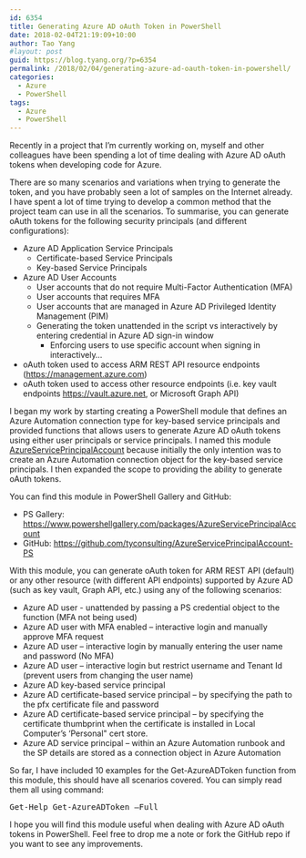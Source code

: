 ```yaml
---
id: 6354
title: Generating Azure AD oAuth Token in PowerShell
date: 2018-02-04T21:19:09+10:00
author: Tao Yang
#layout: post
guid: https://blog.tyang.org/?p=6354
permalink: /2018/02/04/generating-azure-ad-oauth-token-in-powershell/
categories:
  - Azure
  - PowerShell
tags:
  - Azure
  - PowerShell
---
```

Recently in a project that I’m currently working on, myself and other colleagues have been spending a lot of time dealing with Azure AD oAuth tokens when developing code for Azure.

There are so many scenarios and variations when trying to generate the token, and you have probably seen a lot of samples on the Internet already. I have spent a lot of time trying to develop a common method that the project team can use in all the scenarios. To summarise, you can generate oAuth tokens for the following security principals (and different configurations):
<ul>
 	<li>Azure AD Application Service Principals
<ul>
 	<li>Certificate-based Service Principals</li>
 	<li>Key-based Service Principals</li>
</ul>
</li>
 	<li>Azure AD User Accounts
<ul>
 	<li>User accounts that do not require Multi-Factor Authentication (MFA)</li>
 	<li>User accounts that requires MFA</li>
 	<li>User accounts that are managed in Azure AD Privileged Identity Management (PIM)</li>
 	<li>Generating the token unattended in the script vs interactively by entering credential in Azure AD sign-in window
<ul>
 	<li>Enforcing users to use specific account when signing in interactively…</li>
</ul>
</li>
</ul>
</li>
 	<li>oAuth token used to access ARM REST API resource endpoints (<a href="https://management.azure.com">https://management.azure.com</a>)</li>
 	<li>oAuth token used to access other resource endpoints (i.e. key vault endpoints <a href="https://vault.azure.net">https://vault.azure.net</a>, or Microsoft Graph API)</li>
</ul>
I began my work by starting creating a PowerShell module that defines an Azure Automation connection type for key-based service principals and provided functions that allows users to generate Azure AD oAuth tokens using either user principals or service principals. I named this module <a href="https://github.com/tyconsulting/AzureServicePrincipalAccount-PS" target="_blank" rel="noopener">AzureServicePrincipalAccount</a> because initially the only intention was to create an Azure Automation connection object for the key-based service principals. I then expanded the scope to providing the ability to generate oAuth tokens.

You can find this module in PowerShell Gallery and GitHub:
<ul>
 	<li>PS Gallery: <a title="https://www.powershellgallery.com/packages/AzureServicePrincipalAccount" href="https://www.powershellgallery.com/packages/AzureServicePrincipalAccount">https://www.powershellgallery.com/packages/AzureServicePrincipalAccount</a></li>
 	<li>GitHub: <a title="https://github.com/tyconsulting/AzureServicePrincipalAccount-PS" href="https://github.com/tyconsulting/AzureServicePrincipalAccount-PS">https://github.com/tyconsulting/AzureServicePrincipalAccount-PS</a></li>
</ul>
With this module, you can generate oAuth token for ARM REST API (default) or any other resource (with different API endpoints) supported by Azure AD (such as key vault, Graph API, etc.) using any of the following scenarios:
<ul>
 	<li>Azure AD user - unattended by passing a PS credential object to the function (MFA not being used)</li>
 	<li>Azure AD user with MFA enabled – interactive login and manually approve MFA request</li>
 	<li>Azure AD user – interactive login by manually entering the user name and password (No MFA)</li>
 	<li>Azure AD user – interactive login but restrict username and Tenant Id (prevent users from changing the user name)</li>
 	<li>Azure AD key-based service principal</li>
 	<li>Azure AD certificate-based service principal – by specifying the path to the pfx certificate file and password</li>
 	<li>Azure AD certificate-based service principal – by specifying the certificate thumbprint when the certificate is installed in Local Computer’s ‘Personal" cert store.</li>
 	<li>Azure AD service principal – within an Azure Automation runbook and the SP details are stored as a connection object in Azure Automation</li>
</ul>
So far, I have included 10 examples for the Get-AzureADToken function from this module, this should have all scenarios covered. You can simply read them all using command:
<pre class="lang:ps decode:true ">Get-Help Get-AzureADToken –Full</pre>
I hope you will find this module useful when dealing with Azure AD oAuth tokens in PowerShell. Feel free to drop me a note or fork the GitHub repo if you want to see any improvements.